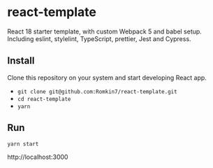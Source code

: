 # react-template

React 18 starter template, with custom Webpack 5 and babel setup. Including
eslint, stylelint, TypeScript, prettier, Jest and Cypress.

## Install

Clone this repository on your system and start developing React app.

-   `git clone git@github.com:Romkin7/react-template.git`
-   `cd react-template`
-   `yarn`

## Run

`yarn start`

http://localhost:3000
